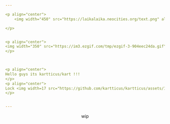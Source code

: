 ```yaml
---

<p align="center">
    <img width="450" src="https://laikalaika.neocities.org/text.png" alt="laikaworld"> 

</p>


<p align="center">
<img width="350" src="https://im3.ezgif.com/tmp/ezgif-3-904eec24da.gif" alt="[webp-to-gif output image]">
</p>


 
<p align="center">    
Hello guys its kartticus/kart !!!
</p>
<p align="center">    
Lock <img width=17 src="https://github.com/kartticus/kartticus/assets/100049393/0383ded6-2bd6-48b4-86fa-3213357dbc8d"> Load
</p>


---
```


<p align="center">    
wip
</p>

